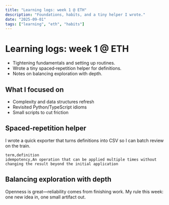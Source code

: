 ```yaml
---
title: "Learning logs: week 1 @ ETH"
description: "Foundations, habits, and a tiny helper I wrote."
date: "2025-09-01"
tags: ["learning", "eth", "habits"]
---
```


# Learning logs: week 1 @ ETH

- Tightening fundamentals and setting up routines.
- Wrote a tiny spaced‑repetition helper for definitions.
- Notes on balancing exploration with depth.

## What I focused on
- Complexity and data structures refresh
- Revisited Python/TypeScript idioms
- Small scripts to cut friction

## Spaced‑repetition helper
I wrote a quick exporter that turns definitions into CSV so I can batch review on the train.

```text
term,definition
idempotency,An operation that can be applied multiple times without changing the result beyond the initial application
```

## Balancing exploration with depth
Openness is great—reliability comes from finishing work. My rule this week: one new idea in, one small artifact out.
